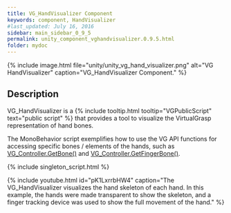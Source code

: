 ```yaml
---
title: VG_HandVisualizer Component
keywords: component, HandVisualizer
#last_updated: July 16, 2016
sidebar: main_sidebar_0_9_5
permalink: unity_component_vghandvisualizer.0.9.5.html
folder: mydoc
---
```


{% include image.html file="unity/unity_vg_hand_visualizer.png" alt="VG HandVisualizer" caption="VG_HandVisualizer Component." %}

## Description

VG_HandVisualizer is a {% include tooltip.html tooltip="VGPublicScript" text="public script" %} that provides a tool to visualize the VirtualGrasp representation of hand bones. 

The MonoBehavior script exemplifies how to use the VG API functions for accessing specific bones / elements of the hands, such as [VG_Controller.GetBone()](virtualgrasp_unityapi.0.9.5.html#getbone) and [VG_Controller.GetFingerBone()](virtualgrasp_unityapi.0.9.5.html#getfingerbone).

{% include singleton_script.html %}

{% include youtube.html id="pK1LxrrbHW4" caption="The VG_HandVisualizer visualizes the hand skeleton of each hand. In this example, the hands were made transparent to show the skeleton, and a finger tracking device was used to show the full movement of the hand." %}
